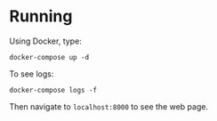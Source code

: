 # Running

Using Docker, type:

```commandline
docker-compose up -d
```

To see logs:

```commandline
docker-compose logs -f
```

Then navigate to `localhost:8000` to see the web page.
